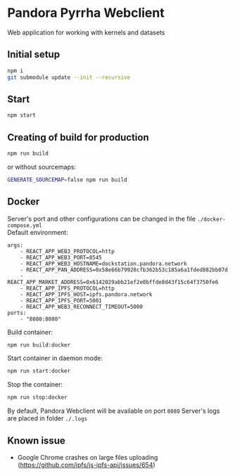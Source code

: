 # Pandora Pyrrha Webclient
Web application for working with kernels and datasets

## Initial setup 
```sh
npm i
git submodule update --init --recursive
```

## Start 
```sh
npm start
```

## Creating of build for production
```sh
npm run build
```
or without sourcemaps:
```sh
GENERATE_SOURCEMAP=false npm run build
```

## Docker
Server's port and other configurations can be changed in the file `./docker-compose.yml`   
Default environment:
```
args:
    - REACT_APP_WEB3_PROTOCOL=http
    - REACT_APP_WEB3_PORT=8545
    - REACT_APP_WEB3_HOSTNAME=dockstation.pandora.network
    - REACT_APP_PAN_ADDRESS=0x58e66b79928cfb362b53c185a6a1fded882bb07d
    - REACT_APP_MARKET_ADDRESS=0x6142029abb21ef2e0bffde8d43f15c64f3750fe6
    - REACT_APP_IPFS_PROTOCOL=http
    - REACT_APP_IPFS_HOST=ipfs.pandora.network
    - REACT_APP_IPFS_PORT=5001
    - REACT_APP_WEB3_RECONNECT_TIMEOUT=5000
ports:
    - "8080:8080"
```
Build container:
```sh
npm run build:docker
```
Start container in daemon mode:
```sh
npm run start:docker
```
Stop the container:  
```sh
npm run stop:docker
```
By default, Pandora Webclient will be available on port `8080`
Server's logs are placed in folder `./.logs`

## Known issue
- Google Chrome crashes on large files uploading (https://github.com/ipfs/js-ipfs-api/issues/654)
